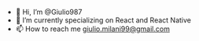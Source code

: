 - 👋 Hi, I’m @Giulio987
- 🌱 I’m currently specializing on React and React Native
- 📫 How to reach me giulio.milani99@gmail.com

